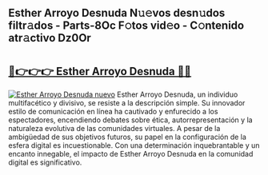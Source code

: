 ## Esther Arroyo Desnuda N𝚞𝚎vos desn𝚞dos filtr𝚊dos - Parts-8Oc F𝚘tos vid𝚎o - C𝚘ntenido atr𝚊ctivo Dz0Or

# <h2><a href="http://mbbfm09.tromn.icu/?c=Esther+Arroyo+Desnuda">🔗👉👉👉 Esther Arroyo Desnuda 🔗🔗</a></h2>

[![Esther Arroyo Desnuda nuevo](https://i.imgur.com/pEAQMta.gif)](http://mbbfm09.tromn.icu/?c=Esther+Arroyo+Desnuda)
Esther Arroyo Desnuda, un individuo multifacético y divisivo, se resiste a la descripción simple. Su innovador estilo de comunicación en línea ha cautivado y enfurecido a los espectadores, encendiendo debates sobre ética, autorrepresentación y la naturaleza evolutiva de las comunidades virtuales. A pesar de la ambigüedad de sus objetivos futuros, su papel en la configuración de la esfera digital es incuestionable. Con una determinación inquebrantable y un encanto innegable, el impacto de Esther Arroyo Desnuda en la comunidad digital es significativo.

